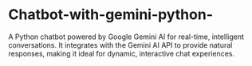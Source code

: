 # Chatbot-with-gemini-python-
A Python chatbot powered by Google Gemini AI for real-time, intelligent conversations. It integrates with the Gemini AI API to provide natural responses, making it ideal for dynamic, interactive chat experiences.
